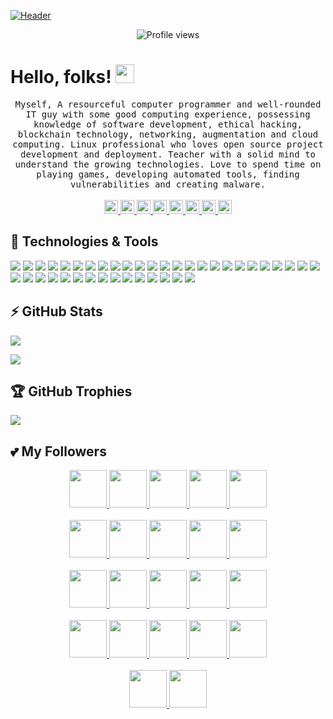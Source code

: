[![Header](https://github.com/anjaanabishek10/anjaanabishek10/blob/main/name.png "Header")](https://github.com/anjaanabishek10/)

<p align="center">
  <img src="https://komarev.com/ghpvc/?username=anjaanabishek10" alt="Profile views" />
</p>

# Hello, folks! <img src="https://github.com/anjaanabishek10/anjaanabishek10/blob/main/wave.gif" width="30px">

<p align="center">
<samp>
Myself, A resourceful computer programmer and well-rounded IT guy with some good computing experience, possessing knowledge of software development, ethical hacking, blockchain technology, networking, augmentation and cloud computing. Linux professional who loves open source project development and deployment. Teacher with a solid mind to understand the growing technologies. Love to spend time on playing games, developing automated tools, finding vulnerabilities and creating malware.
</samp>
<br> <br>
<a href="https://app.hackthebox.com/profile/411602">
<img src="https://www.hackthebox.com/images/Cube-Icon-RGB-1024.png" alt="Abishek's HTB" width="22px" />
</a>
<a href="https://www.instagram.com/anjaan.abishek">
<img src="https://raw.githubusercontent.com/hussainweb/hussainweb/main/icons/instagram.png" alt="Abishek's Instagram" width="22px" />
</a>
<a href="https://www.facebook.com/anjaan.abishek.10">
<img src="https://raw.githubusercontent.com/peterthehan/peterthehan/master/assets/facebook.svg" alt="Abishek's Facebook" width="22px" />
</a>
<a href="mailto:anjaanabishek10@gmail.com">
<img src="https://cdn.freelogovectors.net/wp-content/uploads/2020/10/gmail_logo_icon-768x576.png" alt="Abishek's GMail" width="22px" />
</a>
<a href="https://www.youtube.com/channel/UCdoAOhGv2b9zTF4649rBnZQ">
<img src="https://raw.githubusercontent.com/peterthehan/peterthehan/master/assets/youtube.svg" alt="Abishek's YouTube" width="22px" />
</a>
<a href="https://twitter.com/AbishekAnjaan">
<img src="https://raw.githubusercontent.com/peterthehan/peterthehan/master/assets/twitter.svg" alt="Abishek's Twitter" width="22px" />
</a>
<a href="https://www.linkedin.com/in/anjaanabishek">
<img src="https://raw.githubusercontent.com/peterthehan/peterthehan/master/assets/linkedin.svg" alt="Abishek's LinkedIn" width="22px" />
</a>
<a href="https://www.hackerrank.com/anjaanabishek10">
<img src="https://1.bp.blogspot.com/-ULT9oDhqr24/XJYCrttOEpI/AAAAAAAAJYE/inXHXlzblBI3SbcGpiUj4TMNj-E8uPlaQCK4BGAYYCw/s1600/logo%2Bhackerrank%2Bicon.png" alt="Abishek's HackerRank" width="22px" />
</a>
</p>

## 🔧 Technologies & Tools

![](https://img.shields.io/badge/OS-Linux-informational?style=flat&logo=linux&logoColor=brightgreen&color=brightgreen)
![](https://img.shields.io/badge/OS-Windows-informational?style=flat&logo=windows&logoColor=brightgreen&color=brightgreen)
![](https://img.shields.io/badge/OS-Mac-informational?style=flat&logo=apple&logoColor=brightgreen&color=brightgreen)
![](https://img.shields.io/badge/Editor-VS%20Code-informational?style=flat&logo=visual-studio-code&logoColor=brightgreen&color=blueviolet)
![](https://img.shields.io/badge/Editor-PyCharm-informational?style=flat&logo=pycharm&logoColor=brightgreen&color=blueviolet)
![](https://img.shields.io/badge/Editor-Eclipse-informational?style=flat&logo=eclipse&logoColor=brightgreen&color=blueviolet)
![](https://img.shields.io/badge/Editor-Atom-informational?style=flat&logo=atom&logoColor=brightgreen&color=blueviolet)
![](https://img.shields.io/badge/Editor-Nano-informational?style=flat&logo=nano&logoColor=brightgreen&color=blueviolet)
![](https://img.shields.io/badge/Editor-Vim-informational?style=flat&logo=vim&logoColor=brightgreen&color=blueviolet)
![](https://img.shields.io/badge/Code-Python-informational?style=flat&logo=python&logoColor=brightgreen&color=blue)
![](https://img.shields.io/badge/Code-C-informational?style=flat&logo=c&logoColor=brightgreen&color=blue)
![](https://img.shields.io/badge/Code-Java-informational?style=flat&logo=java&logoColor=brightgreen&color=blue)
![](https://img.shields.io/badge/Code-Ruby-informational?style=flat&logo=ruby&logoColor=brightgreen&color=blue)
![](https://img.shields.io/badge/Code-Perl-informational?style=flat&logo=perl&logoColor=brightgreen&color=blue)
![](https://img.shields.io/badge/Code-Swift-informational?style=flat&logo=swift&logoColor=brightgreen&color=blue)
![](https://img.shields.io/badge/Tool-Ansible-informational?style=flat&logo=ansible&logoColor=brightgreen&color=yellow)
![](https://img.shields.io/badge/Tool-Apache-informational?style=flat&logo=apache&logoColor=brightgreen&color=yellow)
![](https://img.shields.io/badge/Tool-Bitbucket-informational?style=flat&logo=bitbucket&logoColor=brightgreen&color=yellow)
![](https://img.shields.io/badge/Tool-Cisco-informational?style=flat&logo=cisco&logoColor=brightgreen&color=yellow)
![](https://img.shields.io/badge/Tool-CURL-informational?style=flat&logo=curl&logoColor=brightgreen&color=yellow)
![](https://img.shields.io/badge/Tool-Docker-informational?style=flat&logo=docker&logoColor=brightgreen&color=yellow)
![](https://img.shields.io/badge/Tool-Ethereum-informational?style=flat&logo=ethereum&logoColor=brightgreen&color=yellow)
![](https://img.shields.io/badge/Tool-Firebase-informational?style=flat&logo=firebase&logoColor=brightgreen&color=yellow)
![](https://img.shields.io/badge/Tool-Git-informational?style=flat&logo=git&logoColor=brightgreen&color=yellow)
![](https://img.shields.io/badge/Tool-GitHub-informational?style=flat&logo=github&logoColor=brightgreen&color=yellow)
![](https://img.shields.io/badge/Tool-Hyperledger-informational?style=flat&logo=hyperledger&logoColor=brightgreen&color=yellow)
![](https://img.shields.io/badge/Tool-Kubernetes-informational?style=flat&logo=kubernetes&logoColor=brightgreen&color=yellow)
![](https://img.shields.io/badge/Tool-Linode-informational?style=flat&logo=linode&logoColor=brightgreen&color=yellow)
![](https://img.shields.io/badge/Tool-MariaDB-informational?style=flat&logo=mariadb&logoColor=brightgreen&color=yellow)
![](https://img.shields.io/badge/Tool-MongoDB-informational?style=flat&logo=mongodb&logoColor=brightgreen&color=yellow)
![](https://img.shields.io/badge/Tool-NGINX-informational?style=flat&logo=nginx&logoColor=brightgreen&color=yellow)
![](https://img.shields.io/badge/Tool-Ngrok-informational?style=flat&logo=ngrok&logoColor=brightgreen&color=yellow)
![](https://img.shields.io/badge/Tool-OWASP-informational?style=flat&logo=owasp&logoColor=brightgreen&color=yellow)
![](https://img.shields.io/badge/Tool-Unity-informational?style=flat&logo=unity&logoColor=brightgreen&color=yellow)
![](https://img.shields.io/badge/Tool-Unreal%20Engine-informational?style=flat&logo=unreal%20engine&logoColor=brightgreen&color=yellow)
![](https://img.shields.io/badge/Tool-VirtualBox-informational?style=flat&logo=virtualbox&logoColor=brightgreen&color=yellow)
![](https://img.shields.io/badge/Cloud-AWS-informational?style=flat&logo=amazon%20aws&logoColor=brightgreen&color=9cf)
![](https://img.shields.io/badge/Cloud-DigitalOcean-informational?style=flat&logo=digitalocean&logoColor=brightgreen&color=9cf)
![](https://img.shields.io/badge/Cloud-Azure-informational?style=flat&logo=microsoft%20azure&logoColor=brightgreen&color=9cf)
![](https://img.shields.io/badge/Shell-Bash-informational?style=flat&logo=gnu%20bash&logoColor=brightgreen&color=red)

## ⚡ GitHub Stats

![](https://github-readme-stats.vercel.app/api?username=anjaanabishek10&hide_title=true&hide_border=true&show_icons=true&include_all_commits=true&count_private=true&line_height=21&text_color=000&icon_color=000&bg_color=0,ea6161,ffc64d,fffc4d,52fa5a&theme=graywhite)

![](https://github-readme-stats.vercel.app/api/top-langs/?username=anjaanabishek10&hide=html&hide_title=true&hide_border=true&layout=compact&langs_count=6&exclude_repo=comp426,Redventures-Movie-Quotes&text_color=000&icon_color=fff&bg_color=0,52fa5a,4dfcff,c64dff&theme=graywhite)

## 🏆 GitHub Trophies

![](https://github-profile-trophy.vercel.app/?username=anjaanabishek10&no-bg=true&no-frame=true&theme=onedark)

## 💕 My Followers

<p align="center">
<a href="https://github.com/ANONYMOUS-ONE-ZERO">
<img src="https://avatars.githubusercontent.com/u/64717341?s=100&v=4" height="60px" width="60px" />
</a> 
<a href="https://github.com/Madhumitha-coder">
<img src="https://avatars.githubusercontent.com/u/84557149?s=100&v=4" height="60px" width="60px" />
</a>
<a href="https://github.com/sankarskr">
<img src="https://avatars.githubusercontent.com/u/55355672?s=100&v=4" height="60px" width="60px" />
</a>
<a href="https://github.com/addycracker">
<img src="https://avatars.githubusercontent.com/u/76240466?s=100&v=4" height="60px" width="60px" />
</a>
<a href="https://github.com/bhavitha-17">
<img src="https://avatars.githubusercontent.com/u/68322606?s=100&v=4" height="60px" width="60px" />
</a>
<br> </br>
<a href="https://github.com/Gibsons5">
<img src="https://avatars.githubusercontent.com/u/61187694?s=100&v=4" height="60px" width="60px" />
</a>
<a href="https://github.com/NandhiniNan">
<img src="https://avatars.githubusercontent.com/u/86849138?s=100&v=4" height="60px" width="60px" />
</a>
<a href="https://github.com/DhanaGopi">
<img src="https://avatars.githubusercontent.com/u/86827933?s=100&v=4" height="60px" width="60px" />
</a>
<a href="https://github.com/Mrithulamaggie2002">
<img src="https://avatars.githubusercontent.com/u/82398572?s=100&v=4" height="60px" width="60px" />
</a>
<a href="https://github.com/catherinraj">
<img src="https://avatars.githubusercontent.com/u/83708996?s=100&v=4" height="60px" width="60px" />
</a>
<br> </br>
<a href="https://github.com/ranjith-3">
<img src="https://avatars.githubusercontent.com/u/54673526?s=100&v=4" height="60px" width="60px" />
</a>
<a href="https://github.com/DARK4NG3LKRYPTON">
<img src="https://avatars.githubusercontent.com/u/86870159?s=100&v=4" height="60px" width="60px" />
</a>
<a href="https://github.com/LeonAkash">
<img src="https://avatars.githubusercontent.com/u/86870159?s=100&v=4" height="60px" width="60px" />
</a>
<a href="https://github.com/stephenstrange55">
<img src="https://avatars.githubusercontent.com/u/62321887?s=100&v=4" height="60px" width="60px" />
</a>
<a href="https://github.com/MATHUMITHAV">
<img src="https://avatars.githubusercontent.com/u/83297844?s=100&v=4" height="60px" width="60px" />
</a>
<br> </br>
<a href="https://github.com/kaviyanjali">
<img src="https://avatars.githubusercontent.com/u/83300210?s=100&v=4" height="60px" width="60px" />
</a>
<a href="https://github.com/VoipSip">
<img src="https://avatars.githubusercontent.com/u/67077544?s=100&v=4" height="60px" width="60px" />
</a>
<a href="https://github.com/I-Infinatoo">
<img src="https://avatars.githubusercontent.com/u/49472731?s=100&v=4" height="60px" width="60px" />
</a>
<a href="https://github.com/SHIVALIKA672">
<img src="https://avatars.githubusercontent.com/u/67701817?s=100&v=4" height="60px" width="60px" />
</a>
<a href="https://github.com/lohit-tamizh">
<img src="https://avatars.githubusercontent.com/u/97113806?s=100&v=4" height="60px" width="60px" />
</a>
<br> </br>
<a href="https://github.com/hackerofhavoc">
<img src="https://avatars.githubusercontent.com/u/84559514?s=100&v=4" height="60px" width="60px" />
</a>
<a href="https://github.com/LostDragon7">
<img src="https://avatars.githubusercontent.com/u/92203021?s=100&v=4" height="60px" width="60px" />
</a>
</p>
